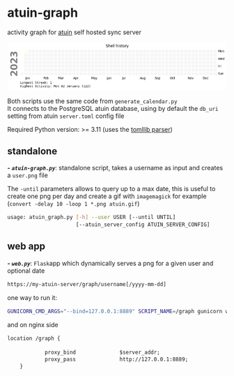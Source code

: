 # atuin-graph
activity graph for [atuin](https://atuin.sh) self hosted sync server

<img src="./img/shell.history.gif">

Both scripts use the same code from `generate_calendar.py`  
It connects to the PostgreSQL atuin database, using by default the `db_uri` setting from atuin `server.toml` config file

Required Python version: >= 3.11 (uses the [tomllib parser](https://docs.python.org/3/library/tomllib.html))

## standalone
***- `atuin-graph.py`***: standalone script, takes a username as input and creates a `user.png` file

The `-until` parameters allows to query up to a max date, this is useful to create one png per day and create a gif with `imagemagick` for example (`convert -delay 10 -loop 1 *.png atuin.gif`)

```bash
usage: atuin_graph.py [-h] --user USER [--until UNTIL]
                      [--atuin_server_config ATUIN_SERVER_CONFIG]
```
##  web app
***- `web.py`***: `Flask`app which dynamically serves a png for a given user and optional date
```bash
https://my-atuin-server/graph/username[/yyyy-mm-dd]
```

one way to run it:

```bash
GUNICORN_CMD_ARGS="--bind=127.0.0.1:8889" SCRIPT_NAME=/graph gunicorn web:app
```

and on nginx side

	location /graph {
	
                proxy_bind              $server_addr;
                proxy_pass              http://127.0.0.1:8889;
        }



